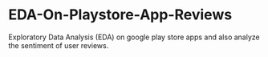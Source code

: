 # EDA-On-Playstore-App-Reviews
Exploratory Data Analysis (EDA) on google play store apps and also analyze the sentiment of user reviews.
